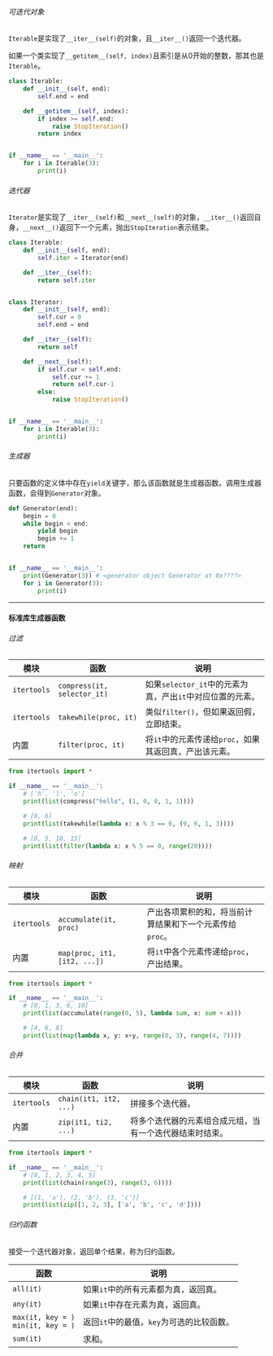 ###### 可迭代对象

`Iterable`是实现了`__iter__(self)`的对象，且`__iter__()`返回一个迭代器。

如果一个类实现了`__getitem__(self, index)`且索引是从0开始的整数，那其也是`Iterable`。

```python
class Iterable:
    def __init__(self, end):
        self.end = end

    def __getitem__(self, index):
        if index >= self.end:
            raise StopIteration()
        return index


if __name__ == '__main__':
    for i in Iterable(3):
        print(i)
```

###### 迭代器

`Iterator`是实现了`__iter__(self)`和`__next__(self)`的对象，`__iter__()`返回自身，`__next__()`返回下一个元素，抛出`StopIteration`表示结束。

```python
class Iterable:
    def __init__(self, end):
        self.iter = Iterator(end)

    def __iter__(self):
        return self.iter


class Iterator:
    def __init__(self, end):
        self.cur = 0
        self.end = end

    def __iter__(self):
        return self

    def __next__(self):
        if self.cur < self.end:
            self.cur += 1
            return self.cur-1
        else:
            raise StopIteration()


if __name__ == '__main__':
    for i in Iterable(3):
        print(i)
```

###### 生成器

只要函数的定义体中存在`yield`关键字，那么该函数就是生成器函数。调用生成器函数，会得到`Generator`对象。

```python
def Generator(end):
    begin = 0
    while begin < end:
        yield begin
        begin += 1
    return


if __name__ == '__main__':
    print(Generator(3)) # <generator object Generator at 0x????>
    for i in Generator(3):
        print(i)
```

---

#### 标准库生成器函数

###### 过滤

| 模块        | 函数                        | 说明                                                      |
| ----------- | --------------------------- | --------------------------------------------------------- |
| `itertools` | `compress(it, selector_it)` | 如果`selector_it`中的元素为真，产出`it`中对应位置的元素。 |
| `itertools` | `takewhile(proc, it)`       | 类似`filter()`，但如果返回假，立即结束。                  |
| 内置        | `filter(proc, it)`          | 将`it`中的元素传递给`proc`，如果其返回真，产出该元素。    |

```python
from itertools import *

if __name__ == '__main__':
    # ['h', 'l', 'o']
    print(list(compress("hello", (1, 0, 0, 1, 1))))

    # [9, 6]
    print(list(takewhile(lambda x: x % 3 == 0, (9, 6, 1, 3))))

    # [0, 5, 10, 15]
    print(list(filter(lambda x: x % 5 == 0, range(20))))
```

###### 映射

| 模块        | 函数                         | 说明                                                     |
| ----------- | ---------------------------- | -------------------------------------------------------- |
| `itertools` | `accumulate(it, proc)`       | 产出各项累积的和，将当前计算结果和下一个元素传给`proc`。 |
| 内置        | `map(proc, it1, [it2, ...])` | 将`it`中各个元素传递给`proc`，产出结果。                 |

```python
from itertools import *

if __name__ == '__main__':
    # [0, 1, 3, 6, 10]
    print(list(accumulate(range(0, 5), lambda sum, x: sum + x)))

    # [4, 6, 8]
    print(list(map(lambda x, y: x+y, range(0, 3), range(4, 7))))
```

###### 合并

| 模块        | 函数                   | 说明                                                     |
| ----------- | ---------------------- | -------------------------------------------------------- |
| `itertools` | `chain(it1, it2, ...)` | 拼接多个迭代器。                                         |
| 内置        | `zip(it1, ti2, ...)`   | 将多个迭代器的元素组合成元组，当有一个迭代器结束时结束。 |

```python
from itertools import *

if __name__ == '__main__':
    # [0, 1, 2, 3, 4, 5]
    print(list(chain(range(3), range(3, 6))))

    # [(1, 'a'), (2, 'b'), (3, 'c')]
    print(list(zip([1, 2, 3], ['a', 'b', 'c', 'd'])))
```

###### 归约函数

接受一个迭代器对象，返回单个结果，称为归约函数。

| 函数                                     | 说明                                      |
| ---------------------------------------- | ----------------------------------------- |
| `all(it)`                                | 如果`it`中的所有元素都为真，返回真。      |
| `any(it)`                                | 如果`it`中存在元素为真，返回真。          |
| `max(it, key = )`<br />`min(it, key = )` | 返回`it`中的最值，`key`为可选的比较函数。 |
| `sum(it)`                                | 求和。                                    |

